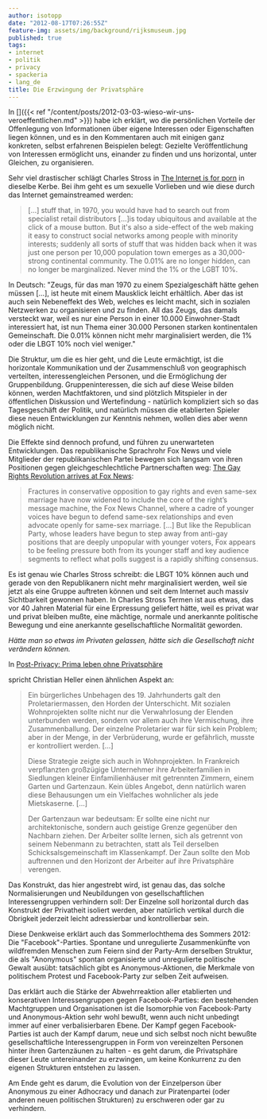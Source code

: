 ```yaml
---
author: isotopp
date: "2012-08-17T07:26:55Z"
feature-img: assets/img/background/rijksmuseum.jpg
published: true
tags:
- internet
- politik
- privacy
- spackeria
- lang_de
title: Die Erzwingung der Privatsphäre
---
```

In
[]({{< ref "/content/posts/2012-03-03-wieso-wir-uns-veroeffentlichen.md" >}})
habe ich erklärt, wo die persönlichen Vorteile der Offenlegung von
Informationen über eigene Interessen oder Eigenschaften liegen können, und
es in den Kommentaren auch mit einigen ganz konkreten, selbst erfahrenen
Beispielen belegt: Gezielte Veröffentlichung von Interessen ermöglicht uns,
einander zu finden und uns horizontal, unter Gleichen, zu organisieren.

Sehr viel drastischer schlägt Charles Stross in 
[The Internet is for porn](http://www.antipope.org/charlie/blog-static/2012/08/the-internet-is-for-porn-black.html)
in dieselbe Kerbe.  Bei ihm geht es um sexuelle Vorlieben und wie diese
durch das Internet gemainstreamed werden: 

> [...] stuff that, in 1970, you would have had to search out from specialist
> retail distributors [...]is today ubiquitous and available at the click of
> a mouse button.  But it's also a side-effect of the web making it easy to
> construct social networks among people with minority interests; suddenly
> all sorts of stuff that was hidden back when it was just one person per
> 10,000 population town emerges as a 30,000-strong continental community. 
> The 0.01% are no longer hidden, can no longer be marginalized.  Never mind
> the 1% or the LGBT 10%.

In Deutsch: "Zeugs, für das man 1970 zu einem Spezialgeschäft hätte gehen
müssen [...], ist heute mit einem Mausklick leicht erhältlich.  Aber das ist
auch sein Nebeneffekt des Web, welches es leicht macht, sich in sozialen
Netzwerken zu organisieren und zu finden.  All das Zeugs, das damals
versteckt war, weil es nur eine Person in einer 10.000 Einwohner-Stadt
interessiert hat, ist nun Thema einer 30.000 Personen starken kontinentalen
Gemeinschaft.  Die 0.01% können nicht mehr marginalisiert werden, die 1%
oder die LBGT 10% noch viel weniger."

Die Struktur, um die es hier geht, und die Leute ermächtigt, ist die
horizontale Kommunikation und der Zusammenschluß von geographisch
verteilten, interessengleichen Personen, und die Ermöglichung der
Gruppenbildung.  Gruppeninteressen, die sich auf diese Weise bilden können,
werden Machtfaktoren, und sind plötzlich Mitspieler in der öffentlichen
Diskussion und Wertefindung - natürlich kompliziert sich so das
Tagesgeschäft der Politik, und natürlich müssen die etablierten Spieler
diese neuen Entwicklungen zur Kenntnis nehmen, wollen dies aber wenn möglich
nicht.

Die Effekte sind dennoch profund, und führen zu unerwarteten Entwicklungen. 
Das republikanische Sprachrohr Fox News und viele Mitglieder der
republikanischen Partei bewegen sich langsam von ihren Positionen gegen
gleichgeschlechtliche Partnerschaften weg: 
[The Gay Rights Revolution arrives at Fox News](http://www.buzzfeed.com/rosiegray/the-gay-rights-revolution-arrives-at-fox-news):

> Fractures in conservative opposition to gay rights and even same-sex
> marriage have now widened to include the core of the right’s message
> machine, the Fox News Channel, where a cadre of younger voices have begun
> to defend same-sex relationships and even advocate openly for same-sex
> marriage.  [...] But like the Republican Party, whose leaders have begun
> to step away from anti-gay positions that are deeply unpopular with
> younger voters, Fox appears to be feeling pressure both from its younger
> staff and key audience segments to reflect what polls suggest is a rapidly
> shifting consensus.

Es ist genau wie Charles Stross schreibt: die LBGT 10% können auch und
gerade von den Republikanern nicht mehr marginalisiert werden, weil sie
jetzt als eine Gruppe auftreten können und seit dem Internet auch massiv
Sichtbarkeit gewonnen haben.  In Charles Stross Termen ist aus etwas, das
vor 40 Jahren Material für eine Erpressung geliefert hätte, weil es privat
war und privat bleiben mußte, eine mächtige, normale und anerkannte
politische Bewegung und eine anerkannte gesellschaftliche Normalität
geworden.

_Hätte man so etwas im Privaten gelassen, hätte sich die Gesellschaft nicht verändern können._

In 
[Post-Privacy: Prima leben ohne Privatsphäre](http://www.amazon.de/Post-Privacy-Prima-leben-Privatsph%C3%A4re-ebook/dp/B00689NM5C)

spricht Christian Heller einen ähnlichen
Aspekt an: 

> Ein bürgerliches Unbehagen des 19.  Jahrhunderts galt den
> Proletariermassen, den Horden der Unterschicht.  Mit sozialen
> Wohnprojekten sollte nicht nur die Verwahrlosung der Elenden unterbunden
> werden, sondern vor allem auch ihre Vermischung, ihre Zusammenballung. 
> Der einzelne Proletarier war für sich kein Problem; aber in der Menge, in
> der Verbrüderung, wurde er gefährlich, musste er kontrolliert werden. 
> [...]
>
> Diese Strategie zeigte sich auch in Wohnprojekten.  In Frankreich
> verpflanzten großzügige Unternehmer ihre Arbeiterfamilien in Siedlungen
> kleiner Einfamilienhäuser mit getrennten Zimmern, einem Garten und
> Gartenzaun.  Kein übles Angebot, denn natürlich waren diese Behausungen um
> ein Vielfaches wohnlicher als jede Mietskaserne.  [...]
>
> Der Gartenzaun war bedeutsam: Er sollte eine nicht nur architektonische,
> sondern auch geistige Grenze gegenüber den Nachbarn ziehen.  Der Arbeiter
> sollte lernen, sich als getrennt von seinem Nebenmann zu betrachten, statt
> als Teil derselben Schicksalsgemeinschaft im Klassenkampf.  Der Zaun
> sollte den Mob auftrennen und den Horizont der Arbeiter auf ihre
> Privatsphäre verengen.

Das Konstrukt, das hier angestrebt wird, ist genau das, das solche
Normalisierungen und Neubildungen von gesellschaftlichen Interessengruppen
verhindern soll: Der Einzelne soll horizontal durch das Konstrukt der
Privatheit isoliert werden, aber natürlich vertikal durch die Obrigkeit
jederzeit leicht adressierbar und kontrollierbar sein.

Diese Denkweise erklärt auch das Sommerlochthema des Sommers 2012: Die
"Facebook"-Parties.  Spontane und unregulierte Zusammenkünfte von
wildfremden Menschen zum Feiern sind der Party-Arm derselben Struktur, die
als "Anonymous" spontan organisierte und unregulierte politische Gewalt
ausübt: tatsächlich gibt es Anonymous-Aktionen, die Merkmale von politischem
Protest und Facebook-Party zur selben Zeit aufweisen.

Das erklärt auch die Stärke der Abwehrreaktion aller etablierten und
konserativen Interessengruppen gegen Facebook-Parties: den bestehenden
Machtgruppen und Organisationen ist die Isomorphie von Facebook-Party und
Anonymous-Aktion sehr wohl bewußt, wenn auch nicht unbedingt immer auf einer
verbalisierbaren Ebene.  Der Kampf gegen Facebook-Parties ist auch der Kampf
darum, neue und sich selbst noch nicht bewußte gesellschaftliche
Interessengruppen in Form von vereinzelten Personen hinter ihren
Gartenzäunen zu halten - es geht darum, die Privatsphäre dieser Leute
untereinander zu erzwingen, um keine Konkurrenz zu den eigenen Strukturen
entstehen zu lassen.

Am Ende geht es darum, die Evolution von der Einzelperson über Anonymous zu
einer Adhocracy und danach zur Piratenpartei (oder anderen neuen politischen
Strukturen) zu erschweren oder gar zu verhindern.
